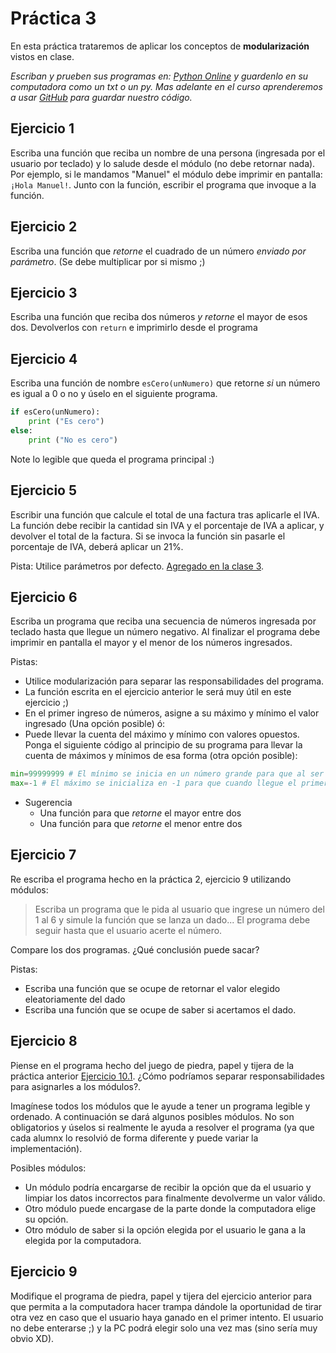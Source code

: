 # Práctica 3

En esta práctica trataremos de aplicar los conceptos de __modularización__ vistos en clase.


_Escriban y prueben sus programas en: [Python Online](https://www.online-python.com/) y guardenlo en su computadora como un txt o un py. Mas adelante en el curso aprenderemos a usar [GitHub](https://github.com/) para guardar nuestro código._


## Ejercicio 1

Escriba una función que reciba un nombre de una persona (ingresada por el usuario por teclado) y lo salude desde el módulo (no debe retornar nada). Por ejemplo, si le mandamos "Manuel" el módulo debe imprimir en pantalla: `¡Hola Manuel!`. Junto con la función, escribir el programa que invoque a la función.

## Ejercicio 2

Escriba una función que _retorne_ el cuadrado de un número _enviado por parámetro_. (Se debe multiplicar por si mismo ;)

## Ejercicio 3

Escriba una función que reciba dos números _y retorne_ el mayor de esos dos. Devolverlos con `return` e imprimirlo desde el programa

## Ejercicio 4

Escriba una función de nombre `esCero(unNumero)` que retorne _si_ un número es igual a 0 o no y úselo en el siguiente programa.

```python
if esCero(unNumero):
    print ("Es cero")
else:
    print ("No es cero")
```

Note lo legible que queda el programa principal :)

## Ejercicio 5

Escribir una función que calcule el total de una factura tras aplicarle el IVA. La función debe recibir la cantidad sin IVA y el porcentaje de IVA a aplicar, y devolver el total de la factura. Si se invoca la función sin pasarle el porcentaje de IVA, deberá aplicar un 21%.

Pista: Utilice parámetros por defecto. [Agregado en la clase 3]("https://kity-linuxero.github.io/prog_CFP410/clase3.html#3/11/0").

## Ejercicio 6

Escriba un programa que reciba una secuencia de números ingresada por teclado hasta que llegue un número negativo. Al finalizar el programa debe imprimir en pantalla el mayor y el menor de los números ingresados.

Pistas:
- Utilice modularización para separar las responsabilidades del programa.
- La función escrita en el ejercicio anterior le será muy útil en este ejercicio ;)
- En el primer ingreso de números, asigne a su máximo y mínimo el valor ingresado (Una opción posible) ó:
- Puede llevar la cuenta del máximo y mínimo con valores opuestos. Ponga el siguiente código al principio de su programa para llevar la cuenta de máximos y mínimos de esa forma (otra opción posible):

```python
min=99999999 # El mínimo se inicia en un número grande para que al ser comparado con el primero sea reemplazado
max=-1 # El máximo se inicializa en -1 para que cuando llegue el primer número máximo real este sea reemplazado
```

- Sugerencia
    - Una función para que _retorne_ el mayor entre dos
    - Una función para que _retorne_ el menor entre dos

## Ejercicio 7

Re escriba el programa hecho en la práctica 2, ejercicio 9 utilizando módulos:
>Escriba un programa que le pida al usuario que ingrese un número del 1 al 6 y simule la función que se lanza un dado... El programa debe seguir hasta que el usuario acerte el número.

Compare los dos programas. ¿Qué conclusión puede sacar?

Pistas:
- Escriba una función que se ocupe de retornar el valor elegido eleatoriamente del dado
- Escriba una función que se ocupe de saber si acertamos el dado.


## Ejercicio 8

Piense en el programa hecho del juego de piedra, papel y tijera de la práctica anterior [Ejercicio 10.1]("https://github.com/kity-linuxero/prog_CFP410/blob/main/practicas/practica2.md#ejercicio-101-solo-para-valientes-xd"). ¿Cómo podríamos separar responsabilidades para asignarles a los módulos?.

Imagínese todos los módulos que le ayude a tener un programa legible y ordenado. A continuación se dará algunos posibles módulos. No son obligatorios y úselos si realmente le ayuda a resolver el programa (ya que cada alumnx lo resolvió de forma diferente y puede variar la implementación).

Posibles módulos:
- Un módulo podría encargarse de recibir la opción que da el usuario y limpiar los datos incorrectos para finalmente devolverme un valor válido.
- Otro módulo puede encargase de la parte donde la computadora elige su opción.
- Otro módulo de saber si la opción elegida por el usuario le gana a la elegida por la computadora.

## Ejercicio 9
Modifique el programa de piedra, papel y tijera del ejercicio anterior para que permita a la computadora hacer trampa dándole la oportunidad de tirar otra vez en caso que el usuario haya ganado en el primer intento. El usuario no debe enterarse ;) y la PC podrá elegir solo una vez mas (sino sería muy obvio XD).










